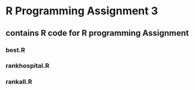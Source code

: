 # R Programming Assignment 3
## contains R code for R programming Assignment
### best.R
### rankhospital.R
### rankall.R
